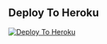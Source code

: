 ## Deploy To Heroku

[![Deploy To Heroku](https://www.herokucdn.com/deploy/button.svg)](https://heroku.com/deploy?template=https://github.com/RebekahBocoran/txt)
